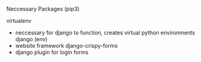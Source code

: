 Neccessary Packages (pip3)

virtualenv
- neccessary for django to function, creates virtual python environments
django (env)
- website framework
django-crispy-forms
- django plugin for login forms